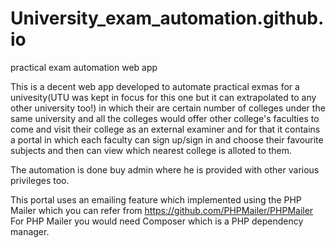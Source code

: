 # University_exam_automation.github.io
practical exam automation web app


This is a decent web app developed to automate practical exmas for a univesity(UTU was kept in focus for this one but it can extrapolated 
to any other university too!) in which their are certain number of colleges under the same university and all the colleges would
offer other college's faculties to come and visit their college as an external examiner and for that it contains a portal in which
each faculty can sign up/sign in and choose their favourite subjects and then can view which nearest college is alloted to them.

The automation is done buy admin where he is provided with other various privileges too.

This portal uses an emailing feature which implemented using the PHP Mailer which you can refer from https://github.com/PHPMailer/PHPMailer
For PHP Mailer you would need Composer which is a PHP dependency manager.
